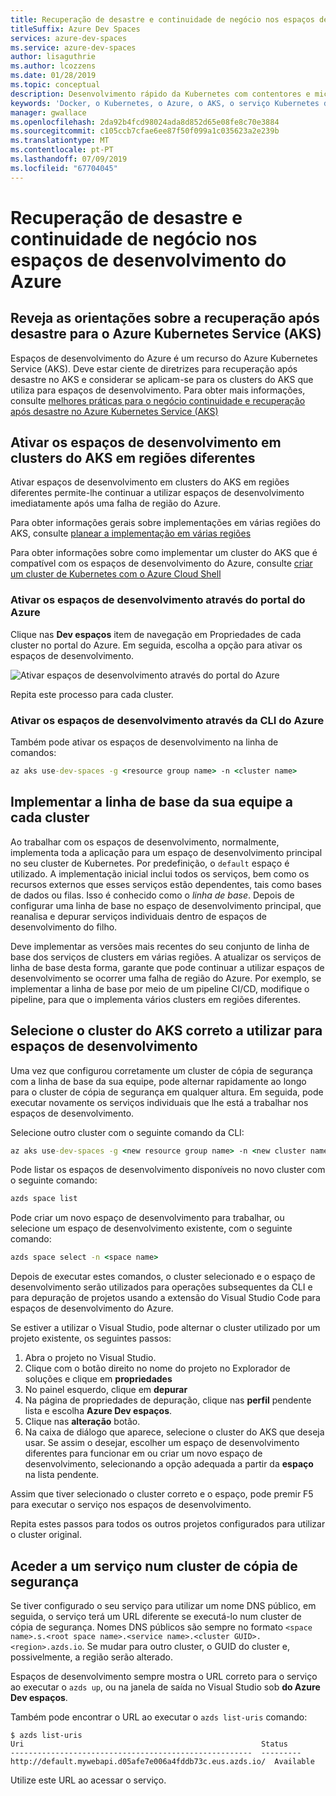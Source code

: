 ```yaml
---
title: Recuperação de desastre e continuidade de negócio nos espaços de desenvolvimento do Azure
titleSuffix: Azure Dev Spaces
services: azure-dev-spaces
ms.service: azure-dev-spaces
author: lisaguthrie
ms.author: lcozzens
ms.date: 01/28/2019
ms.topic: conceptual
description: Desenvolvimento rápido da Kubernetes com contentores e microsserviços no Azure
keywords: 'Docker, o Kubernetes, o Azure, o AKS, o serviço Kubernetes do Azure, contentores, Helm, a malha de serviço, roteamento de malha do serviço, kubectl, k8s '
manager: gwallace
ms.openlocfilehash: 2da92b4fcd98024ada8d852d65e08fe8c70e3884
ms.sourcegitcommit: c105ccb7cfae6ee87f50f099a1c035623a2e239b
ms.translationtype: MT
ms.contentlocale: pt-PT
ms.lasthandoff: 07/09/2019
ms.locfileid: "67704045"
---
```

# <a name="business-continuity-and-disaster-recovery-in-azure-dev-spaces"></a>Recuperação de desastre e continuidade de negócio nos espaços de desenvolvimento do Azure

## <a name="review-disaster-recovery-guidance-for-azure-kubernetes-service-aks"></a>Reveja as orientações sobre a recuperação após desastre para o Azure Kubernetes Service (AKS)

Espaços de desenvolvimento do Azure é um recurso do Azure Kubernetes Service (AKS). Deve estar ciente de diretrizes para recuperação após desastre no AKS e considerar se aplicam-se para os clusters do AKS que utiliza para espaços de desenvolvimento. Para obter mais informações, consulte [melhores práticas para o negócio continuidade e recuperação após desastre no Azure Kubernetes Service (AKS)](https://docs.microsoft.com/azure/aks/operator-best-practices-multi-region)

## <a name="enable-dev-spaces-on-aks-clusters-in-different-regions"></a>Ativar os espaços de desenvolvimento em clusters do AKS em regiões diferentes

Ativar espaços de desenvolvimento em clusters do AKS em regiões diferentes permite-lhe continuar a utilizar espaços de desenvolvimento imediatamente após uma falha de região do Azure.

Para obter informações gerais sobre implementações em várias regiões do AKS, consulte [planear a implementação em várias regiões](https://docs.microsoft.com/azure/aks/operator-best-practices-multi-region#plan-for-multiregion-deployment)

Para obter informações sobre como implementar um cluster do AKS que é compatível com os espaços de desenvolvimento do Azure, consulte [criar um cluster de Kubernetes com o Azure Cloud Shell](https://docs.microsoft.com/azure/dev-spaces/how-to/create-cluster-cloud-shell)

### <a name="enable-dev-spaces-via-the-azure-portal"></a>Ativar os espaços de desenvolvimento através do portal do Azure

Clique nas **Dev espaços** item de navegação em Propriedades de cada cluster no portal do Azure. Em seguida, escolha a opção para ativar os espaços de desenvolvimento.

![Ativar espaços de desenvolvimento através do portal do Azure](../media/common/enable-dev-spaces.jpg)

Repita este processo para cada cluster.

### <a name="enable-dev-spaces-via-the-azure-cli"></a>Ativar os espaços de desenvolvimento através da CLI do Azure

Também pode ativar os espaços de desenvolvimento na linha de comandos:

```cmd
az aks use-dev-spaces -g <resource group name> -n <cluster name>
```

## <a name="deploy-your-teams-baseline-to-each-cluster"></a>Implementar a linha de base da sua equipe a cada cluster

Ao trabalhar com os espaços de desenvolvimento, normalmente, implementa toda a aplicação para um espaço de desenvolvimento principal no seu cluster de Kubernetes. Por predefinição, o `default` espaço é utilizado. A implementação inicial inclui todos os serviços, bem como os recursos externos que esses serviços estão dependentes, tais como bases de dados ou filas. Isso é conhecido como o *linha de base*. Depois de configurar uma linha de base no espaço de desenvolvimento principal, que reanalisa e depurar serviços individuais dentro de espaços de desenvolvimento do filho.

Deve implementar as versões mais recentes do seu conjunto de linha de base dos serviços de clusters em várias regiões. A atualizar os serviços de linha de base desta forma, garante que pode continuar a utilizar espaços de desenvolvimento se ocorrer uma falha de região do Azure. Por exemplo, se implementar a linha de base por meio de um pipeline CI/CD, modifique o pipeline, para que o implementa vários clusters em regiões diferentes.

## <a name="select-the-correct-aks-cluster-to-use-for-dev-spaces"></a>Selecione o cluster do AKS correto a utilizar para espaços de desenvolvimento

Uma vez que configurou corretamente um cluster de cópia de segurança com a linha de base da sua equipe, pode alternar rapidamente ao longo para o cluster de cópia de segurança em qualquer altura. Em seguida, pode executar novamente os serviços individuais que lhe está a trabalhar nos espaços de desenvolvimento.

Selecione outro cluster com o seguinte comando da CLI:

```cmd
az aks use-dev-spaces -g <new resource group name> -n <new cluster name>
```

Pode listar os espaços de desenvolvimento disponíveis no novo cluster com o seguinte comando:

```cmd
azds space list
```

Pode criar um novo espaço de desenvolvimento para trabalhar, ou selecione um espaço de desenvolvimento existente, com o seguinte comando:

```cmd
azds space select -n <space name>
```

Depois de executar estes comandos, o cluster selecionado e o espaço de desenvolvimento serão utilizados para operações subsequentes da CLI e para depuração de projetos usando a extensão do Visual Studio Code para espaços de desenvolvimento do Azure.

Se estiver a utilizar o Visual Studio, pode alternar o cluster utilizado por um projeto existente, os seguintes passos:

1. Abra o projeto no Visual Studio.
1. Clique com o botão direito no nome do projeto no Explorador de soluções e clique em **propriedades**
1. No painel esquerdo, clique em **depurar**
1. Na página de propriedades de depuração, clique nas **perfil** pendente lista e escolha **Azure Dev espaços**.
1. Clique nas **alteração** botão.
1. Na caixa de diálogo que aparece, selecione o cluster do AKS que deseja usar. Se assim o desejar, escolher um espaço de desenvolvimento diferentes para funcionar em ou criar um novo espaço de desenvolvimento, selecionando a opção adequada a partir da **espaço** na lista pendente.

Assim que tiver selecionado o cluster correto e o espaço, pode premir F5 para executar o serviço nos espaços de desenvolvimento.

Repita estes passos para todos os outros projetos configurados para utilizar o cluster original.

## <a name="access-a-service-on-a-backup-cluster"></a>Aceder a um serviço num cluster de cópia de segurança

Se tiver configurado o seu serviço para utilizar um nome DNS público, em seguida, o serviço terá um URL diferente se executá-lo num cluster de cópia de segurança. Nomes DNS públicos são sempre no formato `<space name>.s.<root space name>.<service name>.<cluster GUID>.<region>.azds.io`. Se mudar para outro cluster, o GUID do cluster e, possivelmente, a região serão alterado.

Espaços de desenvolvimento sempre mostra o URL correto para o serviço ao executar o `azds up`, ou na janela de saída no Visual Studio sob **do Azure Dev espaços**.

Também pode encontrar o URL ao executar o `azds list-uris` comando:
```
$ azds list-uris
Uri                                                     Status
------------------------------------------------------  ---------
http://default.mywebapi.d05afe7e006a4fddb73c.eus.azds.io/  Available
```

Utilize este URL ao acessar o serviço.
